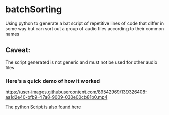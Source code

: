 # batchSorting
Using python to generate a bat script of repetitive lines of code that differ in some way but can sort out a group of audio files according to their common names


## Caveat:
The script generated is not generic and must not be used for other audio files


### Here's a quick demo of how it worked

https://user-images.githubusercontent.com/89542969/139326408-aa1d2e40-bfb9-47a8-9009-030e00cb81b0.mp4

[The python Script is also found here](https://github.com/David-Main/batchSorting/blob/main/BibleSort.py)
